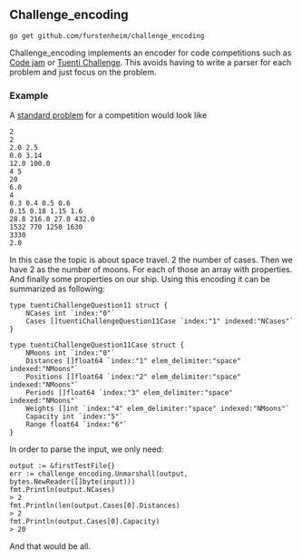 ## Challenge_encoding

    go get github.com/furstenheim/challenge_encoding
    
Challenge_encoding implements an encoder for code competitions such as [Code jam](https://codingcompetitions.withgoogle.com/codejam) or [Tuenti Challenge](https://contest.tuenti.net/). This avoids having to write a parser for each problem and just focus on the problem.

### Example

A [standard problem](https://contest.tuenti.net/resources/2019/Question_11.html) for a competition would look like 

    2
    2
    2.0 2.5
    0.0 3.14
    12.0 100.0
    4 5
    20
    6.0
    4
    0.3 0.4 0.5 0.6
    0.15 0.18 1.15 1.6
    28.8 216.0 27.0 432.0
    1532 770 1250 1630
    3330
    2.0

In this case the topic is about space travel. 2 the number of cases. Then we have 2 as the number of moons. For each of those an array with properties. And finally some properties on our ship. Using this encoding it can be summarized as following:

    type tuentiChallengeQuestion11 struct {
        NCases int `index:"0"`
        Cases []tuentiChallengeQuestion11Case `index:"1" indexed:"NCases"`
    }
    
    type tuentiChallengeQuestion11Case struct {
        NMoons int `index:"0"`
        Distances []float64 `index:"1" elem_delimiter:"space" indexed:"NMoons"`
        Positions []float64 `index:"2" elem_delimiter:"space" indexed:"NMoons"`
        Periods []float64 `index:"3" elem_delimiter:"space" indexed:"NMoons"`
        Weights []int `index:"4" elem_delimiter:"space" indexed:"NMoons"`
        Capacity int `index:"5"`
        Range float64 `index:"6"`
    }
    
 In order to parse the input, we only need:
 
    output := &firstTestFile{}
	err := challenge_encoding.Unmarshall(output, bytes.NewReader([]byte(input)))
	fmt.Println(output.NCases)
	> 2
	fmt.Println(len(output.Cases[0].Distances)
	> 2
	fmt.Println(output.Cases[0].Capacity)
	> 20

And that would be all.

